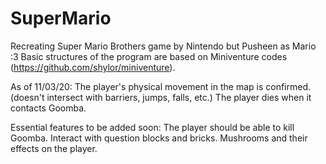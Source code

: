 # SuperMario
Recreating Super Mario Brothers game by Nintendo but Pusheen as Mario :3
Basic structures of the program are based on Miniventure codes (https://github.com/shylor/miniventure). 

As of 11/03/20:
The player's physical movement in the map is confirmed. (doesn't intersect with barriers, jumps, falls, etc.)
The player dies when it contacts Goomba.

Essential features to be added soon:
The player should be able to kill Goomba. 
Interact with question blocks and bricks.
Mushrooms and their effects on the player.

